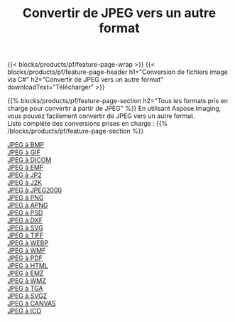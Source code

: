 ﻿---
title: Convertir de JPEG vers un autre format 
weight: 3920
url: /fr/java/conversion/from/jpeg 
lang: fr
langdirlevel: 2
locales: zh-hans,ja,it,ru,de,es,fr,nl,id,lt,pl,pt,vi,tr,ko,zh-hant,ar,hi,th,sv,cs,uk,he
description: En utilisant Aspose.Imaging, vous pouvez facilement convertir de JPEG vers un autre format
---

{{< blocks/products/pf/feature-page-wrap >}}
{{< blocks/products/pf/feature-page-header h1="Conversion de fichiers image via C#" h2="Convertir de JPEG vers un autre format" downloadText="Télécharger" >}}


{{% blocks/products/pf/feature-page-section  h2="Tous les formats pris en charge pour convertir à partir de JPEG" %}}
En utilisant Aspose.Imaging, vous pouvez facilement convertir de JPEG vers un autre format.
<br/>
Liste complète des conversions prises en charge :
{{% /blocks/products/pf/feature-page-section %}}
<div class="container-fluid productfamilypage bg-gray">
    <div class="convertypes bg-gray agp-content section">
        <div class="container">
		<div class="row other-converters">
		    <div class='col-md-2 other-converter remove-lp remove-rp'><a href="/imaging/fr/java/conversion/jpeg-to-bmp" >JPEG à BMP</a></div><div class='col-md-2 other-converter remove-lp remove-rp'><a href="/imaging/fr/java/conversion/jpeg-to-gif" >JPEG à GIF</a></div><div class='col-md-2 other-converter remove-lp remove-rp'><a href="/imaging/fr/java/conversion/jpeg-to-dicom" >JPEG à DICOM</a></div><div class='col-md-2 other-converter remove-lp remove-rp'><a href="/imaging/fr/java/conversion/jpeg-to-emf" >JPEG à EMF</a></div><div class='col-md-2 other-converter remove-lp remove-rp'><a href="/imaging/fr/java/conversion/jpeg-to-jp2" >JPEG à JP2</a></div><div class='col-md-2 other-converter remove-lp remove-rp'><a href="/imaging/fr/java/conversion/jpeg-to-j2k" >JPEG à J2K</a></div><div class='col-md-2 other-converter remove-lp remove-rp'><a href="/imaging/fr/java/conversion/jpeg-to-jpeg2000" >JPEG à JPEG2000</a></div><div class='col-md-2 other-converter remove-lp remove-rp'><a href="/imaging/fr/java/conversion/jpeg-to-png" >JPEG à PNG</a></div><div class='col-md-2 other-converter remove-lp remove-rp'><a href="/imaging/fr/java/conversion/jpeg-to-apng" >JPEG à APNG</a></div><div class='col-md-2 other-converter remove-lp remove-rp'><a href="/imaging/fr/java/conversion/jpeg-to-psd" >JPEG à PSD</a></div><div class='col-md-2 other-converter remove-lp remove-rp'><a href="/imaging/fr/java/conversion/jpeg-to-dxf" >JPEG à DXF</a></div><div class='col-md-2 other-converter remove-lp remove-rp'><a href="/imaging/fr/java/conversion/jpeg-to-svg" >JPEG à SVG</a></div><div class='col-md-2 other-converter remove-lp remove-rp'><a href="/imaging/fr/java/conversion/jpeg-to-tiff" >JPEG à TIFF</a></div><div class='col-md-2 other-converter remove-lp remove-rp'><a href="/imaging/fr/java/conversion/jpeg-to-webp" >JPEG à WEBP</a></div><div class='col-md-2 other-converter remove-lp remove-rp'><a href="/imaging/fr/java/conversion/jpeg-to-wmf" >JPEG à WMF</a></div><div class='col-md-2 other-converter remove-lp remove-rp'><a href="/imaging/fr/java/conversion/jpeg-to-pdf" >JPEG à PDF</a></div><div class='col-md-2 other-converter remove-lp remove-rp'><a href="/imaging/fr/java/conversion/jpeg-to-html" >JPEG à HTML</a></div><div class='col-md-2 other-converter remove-lp remove-rp'><a href="/imaging/fr/java/conversion/jpeg-to-emz" >JPEG à EMZ</a></div><div class='col-md-2 other-converter remove-lp remove-rp'><a href="/imaging/fr/java/conversion/jpeg-to-wmz" >JPEG à WMZ</a></div><div class='col-md-2 other-converter remove-lp remove-rp'><a href="/imaging/fr/java/conversion/jpeg-to-tga" >JPEG à TGA</a></div><div class='col-md-2 other-converter remove-lp remove-rp'><a href="/imaging/fr/java/conversion/jpeg-to-svgz" >JPEG à SVGZ</a></div><div class='col-md-2 other-converter remove-lp remove-rp'><a href="/imaging/fr/java/conversion/jpeg-to-canvas" >JPEG à CANVAS</a></div><div class='col-md-2 other-converter remove-lp remove-rp'><a href="/imaging/fr/java/conversion/jpeg-to-ico" >JPEG à ICO</a></div>
                </div>
        </div>
    </div>
</div>
<br/>

